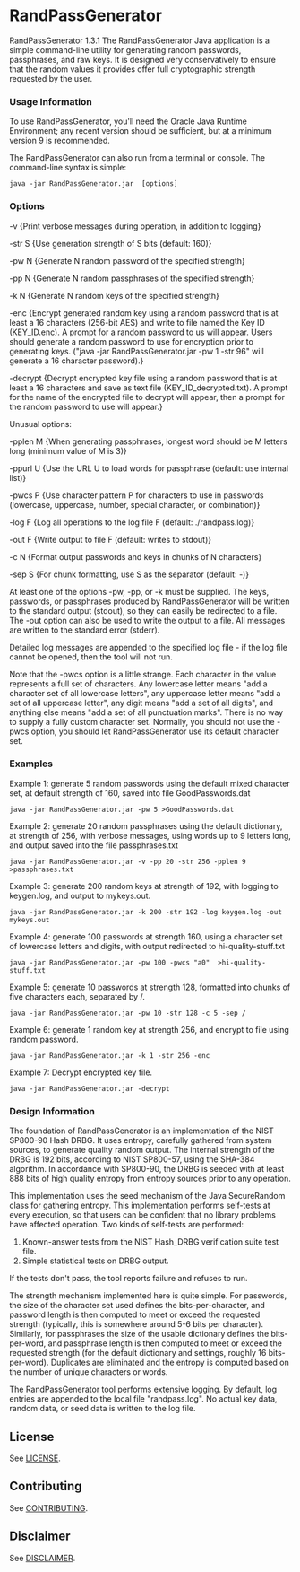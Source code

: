 # RandPassGenerator
RandPassGenerator 1.3.1
The RandPassGenerator Java application is a simple command-line utility for generating random passwords, passphrases, and raw keys. It is designed very conservatively to ensure that the random values it provides offer full cryptographic strength requested by the user. 

### Usage Information


To use RandPassGenerator, you'll need the Oracle Java Runtime Environment; any recent version should be sufficient, but at a minimum version 9 is recommended.

The RandPassGenerator can also run from a terminal or console. The command-line syntax is simple:

	java -jar RandPassGenerator.jar  [options]

### Options

-v	  {Print verbose messages during operation, in addition to logging}

-str S    {Use generation strength of S bits (default: 160)}

-pw N	  {Generate N random password of the specified strength}

-pp N	  {Generate N random passphrases of the specified strength}

-k N	  {Generate N random keys of the specified strength}

-enc	   {Encrypt generated random key using a random password that is at least a 16 characters (256-bit AES) and write to file named the Key ID (KEY_ID.enc). A prompt for a random password to us will appear. Users should generate a random password to use for encryption prior to generating keys. ("java -jar RandPassGenerator.jar -pw 1 -str 96" will generate a 16 character password).}

-decrypt   {Decrypt encrypted key file using a random password that is at least a 16 characters and save as text file (KEY_ID_decrypted.txt). A prompt for the name of the encrypted file to decrypt will appear, then a prompt for the random password to use will appear.}

Unusual options:
  
-pplen M  {When generating passphrases, longest word should be M letters long (minimum value of M is 3)}

-ppurl U  {Use the URL U to load words for passphrase (default: use internal list)}

-pwcs P   {Use character pattern P for characters to use in passwords (lowercase, uppercase, number, special character, or combination)}

-log F    {Log all operations to the log file F (default: ./randpass.log)}

-out F    {Write output to file F (default: writes to stdout)}

-c N 	    {Format output passwords and keys in chunks of N characters}

-sep S    {For chunk formatting, use S as the separator (default: -)}

At least one of the options -pw, -pp, or -k must be supplied. The keys, passwords, or passphrases produced by RandPassGenerator will be written to the standard output (stdout), so they can easily be redirected to a file. The -out option can also be used to write the output to a file. All messages are written to the standard error (stderr).

Detailed log messages are appended to the specified log file - if the log file cannot be opened, then the tool will not run. 

Note that the -pwcs option is a little strange. Each character in the value represents a full set of characters. Any lowercase letter
means "add a character set of all lowercase letters", any uppercase letter means "add a set of all uppercase letter", any digit means 
"add a set of all digits", and anything else means "add a set of all punctuation marks". There is no way to supply a fully custom character set. Normally, you should not use the -pwcs option, you should let RandPassGenerator use its default character set.


### Examples

Example 1: generate 5 random passwords using the default mixed character set, at default strength of 160, saved into file GoodPasswords.dat
 
	java -jar RandPassGenerator.jar -pw 5 >GoodPasswords.dat

Example 2: generate 20 random passphrases using the default dictionary, at strength of 256, with verbose messages, using words up to 9 letters long, and output saved into the file passphrases.txt

	java -jar RandPassGenerator.jar -v -pp 20 -str 256 -pplen 9 >passphrases.txt

Example 3: generate 200 random keys at strength of 192, with logging to keygen.log, and output to mykeys.out.

	java -jar RandPassGenerator.jar -k 200 -str 192 -log keygen.log -out mykeys.out

Example 4: generate 100 passwords at strength 160, using a character set of lowercase letters and digits, with output redirected to hi-quality-stuff.txt
    
	java -jar RandPassGenerator.jar -pw 100 -pwcs "a0"  >hi-quality-stuff.txt

Example 5: generate 10 passwords at strength 128, formatted into chunks of five characters each, separated by /.

	java -jar RandPassGenerator.jar -pw 10 -str 128 -c 5 -sep /

Example 6: generate 1 random key at strength 256, and encrypt to file using random password.

	java -jar RandPassGenerator.jar -k 1 -str 256 -enc

Example 7: Decrypt encrypted key file.  

	java -jar RandPassGenerator.jar -decrypt
	
### Design Information
The foundation of RandPassGenerator is an implementation of the NIST SP800-90 Hash DRBG.  It uses entropy, carefully gathered from system sources, to generate quality random output.  The internal strength of the DRBG is 192 bits, according to NIST SP800-57, using the SHA-384 algorithm. In accordance with SP800-90, the DRBG is seeded with at least 888 bits of high quality entropy from entropy sources prior to any operation.
 
This implementation uses the seed mechanism of the Java SecureRandom class for gathering entropy. This implementation performs self-tests at every execution, so that users can be confident that no library problems have affected operation. Two kinds of self-tests are performed:

1. Known-answer tests from the NIST Hash_DRBG verification suite test file.
2. Simple statistical tests on DRBG output.

If the tests don't pass, the tool reports failure and refuses to run. 

The strength mechanism implemented here is quite simple. For passwords, the size of the character set used defines the 
bits-per-character, and password length is then computed to meet or exceed the requested strength (typically, this is somewhere around 5-6 bits per character). Similarly, for passphrases the size of the usable dictionary defines the bits-per-word, and passphrase length is then computed to meet or exceed the requested strength (for the default dictionary and settings, roughly 16 bits-per-word). Duplicates are eliminated and the entropy is computed based on the number of unique characters or words. 

The RandPassGenerator tool performs extensive logging. By default, log entries are appended to the local file "randpass.log". No actual key data, random data, or seed data is written to the log file.

## License

See [LICENSE](./LICENSE.md).

## Contributing

See [CONTRIBUTING](./CONTRIBUTING.md).

## Disclaimer

See [DISCLAIMER](./DISCLAIMER.md).


